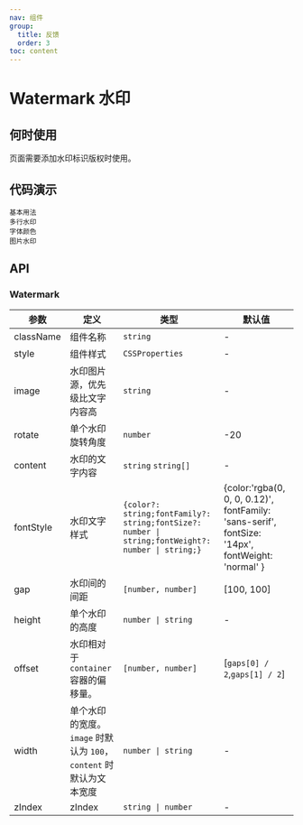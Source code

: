 ```yaml
---
nav: 组件
group:
  title: 反馈
  order: 3
toc: content
---
```


# Watermark 水印

## 何时使用

页面需要添加水印标识版权时使用。

## 代码演示

<code src="../../packages/ui/examples/watermark/basic.tsx">基本用法</code>  
<code src="../../packages/ui/examples/watermark/contents.tsx" description="通过 `content` 设置 字符串数组 指定多行文字水印内容。">多行水印</code>  
<code src="../../packages/ui/examples/watermark/font.tsx" description="通过 `font` 属性修改字体大小、颜色等。">字体颜色</code>  
<code src="../../packages/ui/examples/watermark/image.tsx" description="通过 `image` 指定图片地址。为保证图片高清且不被拉伸，请设置 `width` 和 `height`, 并上传至少两倍的宽高的 `logo` 图片地址。">图片水印</code>

## API

### Watermark

| **参数** | **定义** | **类型** | **默认值** |
| --- | --- | --- | --- |
| className | 组件名称 | `string` | - |
| style | 组件样式 | `CSSProperties` | - |
| image | 水印图片源，优先级比文字内容高 | `string` | - |
| rotate | 单个水印旋转角度 | `number` | -20 |
| content | 水印的文字内容 | `string` `string[]` | - |
| fontStyle | 水印文字样式 | `{color?: string;fontFamily?: string;fontSize?: number \| string;fontWeight?: number \| string;}` | {color:'rgba(0, 0, 0, 0.12)', fontFamily: 'sans-serif', fontSize: '14px', fontWeight: 'normal' } |
| gap | 水印间的间距 | `[number, number]` | [100, 100] |
| height | 单个水印的高度 | `number \| string` | - |
| offset | 水印相对于 `container` 容器的偏移量。 | `[number, number]` | [`gaps[0] / 2`,`gaps[1] / 2`] |
| width | 单个水印的宽度。`image` 时默认为 `100`，`content` 时默认为文本宽度 | `number \| string` | - |
| zIndex | zIndex | `string \| number` | - |
